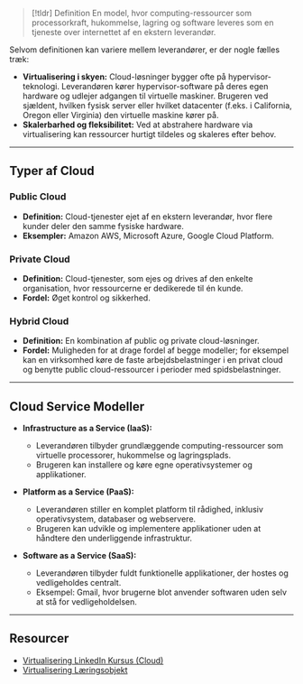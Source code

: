 > [!tldr] Definition
> En model, hvor computing-ressourcer som processorkraft, hukommelse, lagring og software leveres som en tjeneste over internettet af en ekstern leverandør. 

Selvom definitionen kan variere mellem leverandører, er der nogle fælles træk:

- **Virtualisering i skyen:** Cloud-løsninger bygger ofte på hypervisor-teknologi. Leverandøren kører hypervisor-software på deres egen hardware og udlejer adgangen til virtuelle maskiner. Brugeren ved sjældent, hvilken fysisk server eller hvilket datacenter (f.eks. i California, Oregon eller Virginia) den virtuelle maskine kører på.
- **Skalerbarhed og fleksibilitet:** Ved at abstrahere hardware via virtualisering kan ressourcer hurtigt tildeles og skaleres efter behov.

---

## Typer af Cloud
### Public Cloud
- **Definition:** Cloud-tjenester ejet af en ekstern leverandør, hvor flere kunder deler den samme fysiske hardware.
- **Eksempler:** Amazon AWS, Microsoft Azure, Google Cloud Platform.

### Private Cloud
- **Definition:** Cloud-tjenester, som ejes og drives af den enkelte organisation, hvor ressourcerne er dedikerede til én kunde.
- **Fordel:** Øget kontrol og sikkerhed.

### Hybrid Cloud
- **Definition:** En kombination af public og private cloud-løsninger.
- **Fordel:** Muligheden for at drage fordel af begge modeller; for eksempel kan en virksomhed køre de faste arbejdsbelastninger i en privat cloud og benytte public cloud-ressourcer i perioder med spidsbelastninger.

---

## Cloud Service Modeller
- **Infrastructure as a Service (IaaS):**
  - Leverandøren tilbyder grundlæggende computing-ressourcer som virtuelle processorer, hukommelse og lagringsplads.
  - Brugeren kan installere og køre egne operativsystemer og applikationer.
  
- **Platform as a Service (PaaS):**
  - Leverandøren stiller en komplet platform til rådighed, inklusiv operativsystem, databaser og webservere.
  - Brugeren kan udvikle og implementere applikationer uden at håndtere den underliggende infrastruktur.
  
- **Software as a Service (SaaS):**
  - Leverandøren tilbyder fuldt funktionelle applikationer, der hostes og vedligeholdes centralt.
  - Eksempel: Gmail, hvor brugerne blot anvender softwaren uden selv at stå for vedligeholdelsen.

---

## Resourcer
- [Virtualisering LinkedIn Kursus (Cloud)](https://www.linkedin.com/learning/learning-virtualization-13945890/understanding-the-cloud?resume=false&u=57075649)
- [Virtualisering Læringsobjekt](https://rise.articulate.com/share/8Hxefiwelp85rdXf14dA5Na3VH0BhLb0)